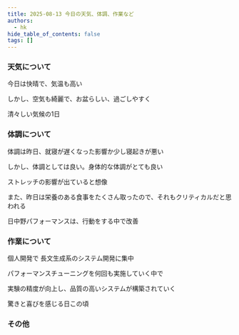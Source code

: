 ```yaml
---
title: 2025-08-13 今日の天気、体調、作業など
authors:
  - hk
hide_table_of_contents: false
tags: []
---
```

### 天気について

今日は快晴で、気温も高い

しかし、空気も綺麗で、お盆らしい、過ごしやすく

清々しい気候の1日

<!-- truncate -->

### 体調について

体調は昨日、就寝が遅くなった影響か少し寝起きが悪い

しかし、体調としては良い。身体的な体調がとても良い

ストレッチの影響が出ていると想像

また、昨日は栄養のある食事をたくさん取ったので、それもクリティカルだと思われる

日中野パフォーマンスは、行動をする中で改善


### 作業について

個人開発で 長文生成系のシステム開発に集中

パフォーマンスチューニングを何回も実施していく中で

実験の精度が向上し、品質の高いシステムが構築されていく

驚きと喜びを感じる日この頃

### その他

